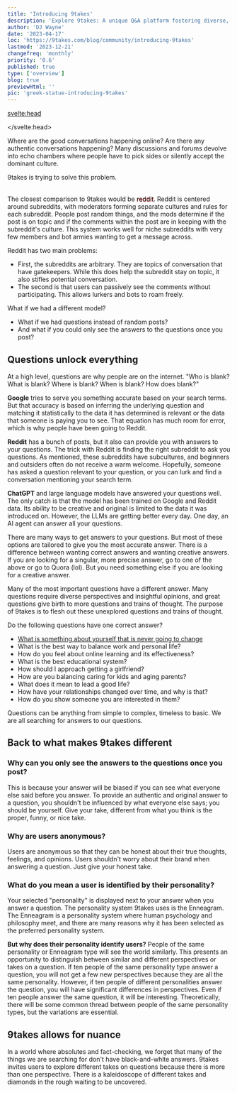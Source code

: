 ```yaml
---
title: 'Introducing 9takes'
description: 'Explore 9takes: A unique Q&A platform fostering diverse, anonymous perspectives inspired by the Enneagram.'
author: 'DJ Wayne'
date: '2023-04-17'
loc: 'https://9takes.com/blog/community/introducing-9takes'
lastmod: '2023-12-21'
changefreq: 'monthly'
priority: '0.6'
published: true
type: ['overview']
blog: true
previewHtml: ''
pic: 'greek-statue-introducing-9takes'
---
```


<svelte:head>

</svelte:head>

<script>
	import  PopCard  from "../../lib/components/atoms/PopCard.svelte";
</script>

<!-- big long panel of people experiencing anger fear and shame -->

<!-- ## Discover the Power of Nine Perspectives -->
<p class="firstLetter">Where are the good conversations happening online? Are there any authentic conversations happening? Many discussions and forums devolve into echo chambers where people have to pick sides or silently accept the dominant culture.<p>

9takes is trying to solve this problem.

<div
	style="display: flex;
    justify-content: center;
	margin: 1rem 0;"
>
 <PopCard
		image={`/blogs/greek-statue-introducing-9takes.webp`}
		showIcon={false}
		tint={false}
		displayText=""
		altText="scenic view of a person working on a computer in the jungle"
		subtext=""
	/>

</div>


The closest comparison to 9takes would be <span style="text-shadow: .5px .5px #E0373C;">reddit</span>. Reddit is centered around subreddits, with moderators forming separate cultures and rules for each subreddit. People post random things, and the mods determine if the post is on topic and if the comments within the post are in keeping with the subreddit's culture. This system works well for niche subreddits with very few members and bot armies wanting to get a message across.

Reddit has two main problems:

- First, the subreddits are arbitrary. They are topics of conversation that have gatekeepers. While this does help the subreddit stay on topic, it also stifles potential conversation.
- The second is that users can passively see the comments without participating. This allows lurkers and bots to roam freely.

What if we had a different model?

- What if we had questions instead of random posts?
- And what if you could only see the answers to the questions once you post?

## Questions unlock everything

At a high level, questions are why people are on the internet. "Who is blank? What is blank? Where is blank? When is blank? How does blank?"

**Google** tries to serve you something accurate based on your search terms. But that accuracy is based on inferring the underlying question and matching it statistically to the data it has determined is relevant or the data that someone is paying you to see. That equation has much room for error, which is why people have been going to Reddit.

**Reddit** has a bunch of posts, but it also can provide you with answers to your questions. The trick with Reddit is finding the right subreddit to ask you questions. As mentioned, these subreddits have subcultures, and beginners and outsiders often do not receive a warm welcome. Hopefully, someone has asked a question relevant to your question, or you can lurk and find a conversation mentioning your search term.

**ChatGPT** and large language models have answered your questions well. The only catch is that the model has been trained on Google and Reddit data. Its ability to be creative and original is limited to the data it was introduced on. However, the LLMs are getting better every day. One day, an AI agent can answer all your questions.

There are many ways to get answers to your questions. But most of these options are tailored to give you the most accurate answer. There is a difference between wanting correct answers and wanting creative answers. If you are looking for a singular, more precise answer, go to one of the above or go to Quora (lol). But you need something else if you are looking for a creative answer.

Many of the most important questions have a different answer. Many questions require diverse perspectives and insightful opinions, and great questions give birth to more questions and trains of thought. The purpose of 9takes is to flesh out these unexplored questions and trains of thought.

Do the following questions have one correct answer?

- [What is something about yourself that is never going to change](https://9takes.com/questions/something-going-change-yourself)
- What is the best way to balance work and personal life?
- How do you feel about online learning and its effectiveness?
- What is the best educational system?
- How should I approach getting a girlfriend?
- How are you balancing caring for kids and aging parents?
- What does it mean to lead a good life?
- How have your relationships changed over time, and why is that?
- How do you show someone you are interested in them?

Questions can be anything from simple to complex, timeless to basic. We are all searching for answers to our questions.

## Back to what makes 9takes different

### Why can you only see the answers to the questions once you post?

This is because your answer will be biased if you can see what everyone else said before you answer. To provide an authentic and original answer to a question, you shouldn't be influenced by what everyone else says; you should be yourself. Give your take, different from what you think is the proper, funny, or nice take.

### Why are users anonymous?

Users are anonymous so that they can be honest about their true thoughts, feelings, and opinions. Users shouldn't worry about their brand when answering a question. Just give your honest take.

### What do you mean a user is identified by their personality?

Your selected "personality" is displayed next to your answer when you answer a question. The personality system 9takes uses is the Enneagram. The Enneagram is a personality system where human psychology and philosophy meet, and there are many reasons why it has been selected as the preferred personality system.

**But why does their personality identify users?** People of the same personality or Enneagram type will see the world similarly. This presents an opportunity to distinguish between similar and different perspectives or takes on a question. If ten people of the same personality type answer a question, you will not get a few new perspectives because they are all the same personality. However, if ten people of different personalities answer the question, you will have significant differences in perspectives. Even if ten people answer the same question, it will be interesting. Theoretically, there will be some common thread between people of the same personality types, but the variations are essential.

## 9takes allows for nuance

In a world where absolutes and fact-checking, we forget that many of the things we are searching for don't have black-and-white answers. 9takes invites users to explore different takes on questions because there is more than one perspective. There is a kaleidoscope of different takes and diamonds in the rough waiting to be uncovered.

<!-- But most of our time on the internet is spent searching for the answers to our
However all  -->

<!-- the first step for doing everything. Determining that the world revolved around the sun started out by questioning the status quo

When we search something on google, yes we often type in phrases, but we are asking a questions and looking for answers. "Where is this, how do I that, what is the best blank..." Google tries to serve you something accurate. But that accuracy is based on inferring the underlying question and matching it to statistically relevant data it already has. There is a lot of room for error in that equation and there is so much information that Google doen -->
<!--
Through the prism of the Enneagram's nine unique archetypes, 9takes fosters a dynamic and diverse community that values the richness of individual perspectives. It upholds the idea that every question has not one but many answers, each uniquely tinted by the personality of the respondent.

9takes takes us beyond the binary, into a realm where conversations blossom with authentic voices, unbiased by the opinions of others. Where we can see and appreciate the patterns and divergences in how different personality types approach the same question. In this beautifully intricate tapestry of human connection, every thread matters, every 'take' counts.

Through 9takes, we delve into the nuanced world of human psychology, fostering mutual understanding, inviting personal growth, and cultivating a deeper sense of community. Indeed, it's more than a platform - it's a kaleidoscope of the human experience, each 'take' adding a new dimension to our collective understanding.

Join us on 9takes, where we celebrate the beauty of nuance in every conversation.

Embracing Authenticity: Encouraging Unbiased Responses
Setting 9takes apart is its novel approach to comment visibility. Until you add your voice to the conversation, the thoughts of others remain unseen, encouraging unbiased and authentic responses. In contrast to the echo chambers of many platforms, this innovation prompts users to actively contribute their own unique perspective before exploring the voices of others.

Delving into the Enneagram: Sorting Insights by Personality Type
The second unique facet of 9takes is drawn from the Enneagram's fascinating design - nine distinct personality archetypes. The platform lets you sift through comments filtered by these types, revealing intriguing patterns in thought and behavior. This feature enables connections with those who share similar perspectives while fostering a greater understanding of different viewpoints, reinforcing the sense of an open-minded community.

Harnessing the Power of Nine: 9takes in Today’s Polarized World
9takes takes its name from the Enneagram's nine archetypes, symbolizing the nine perspectives the platform welcomes. In a world torn between right or wrong, us or them, 9takes heralds a unique space for sincere and growth-oriented conversation. Here, no single perspective holds the monopoly of truth - only a spectrum of 'takes' on life's intriguing questions. -->

<!-- people not algorithms decide -->
<!-- would you rather ask chat gpt or poll 100 people -->

<style lang="scss">
</style>